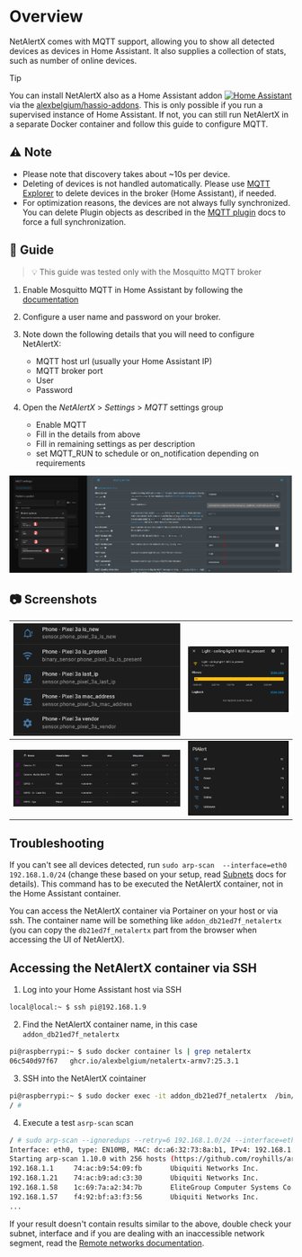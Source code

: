 # Overview

NetAlertX comes with MQTT support, allowing you to show all detected devices as devices in Home Assistant. It also supplies a collection of stats, such as number of online devices.

> [!TIP]
> You can install NetAlertX also as a Home Assistant addon [![Home Assistant](https://img.shields.io/badge/Repo-blue?logo=home-assistant&style=for-the-badge&color=0aa8d2&logoColor=fff&label=Add)](https://my.home-assistant.io/redirect/supervisor_add_addon_repository/?repository_url=https%3A%2F%2Fgithub.com%2Falexbelgium%2Fhassio-addons) via the [alexbelgium/hassio-addons](https://github.com/alexbelgium/hassio-addons/). This is only possible if you run a supervised instance of Home Assistant. If not, you can still run NetAlertX in a separate Docker container and follow this guide to configure MQTT.

## ⚠ Note 

- Please note that discovery takes about ~10s per device.
- Deleting of devices is not handled automatically. Please use [MQTT Explorer](https://mqtt-explorer.com/) to delete devices in the broker (Home Assistant), if needed. 
- For optimization reasons, the devices are not always fully synchronized. You can delete Plugin objects as described in the [MQTT plugin](https://github.com/jokob-sk/NetAlertX/tree/main/front/plugins/_publisher_mqtt#forcing-an-update) docs to force a full synchronization.


## 🧭 Guide

> 💡 This guide was tested only with the Mosquitto MQTT broker

1. Enable Mosquitto MQTT in Home Assistant by following the [documentation](https://www.home-assistant.io/integrations/mqtt/)

2. Configure a user name and password on your broker.

3. Note down the following details that you will need to configure NetAlertX:

      - MQTT host url (usually your Home Assistant IP)
      - MQTT broker port
      - User
      - Password

4. Open the _NetAlertX_ > _Settings_ > _MQTT_ settings group

      - Enable MQTT
      - Fill in the details from above
      - Fill in remaining settings as per description
      - set MQTT_RUN to schedule or on_notification depending on requirements

![Configuration Example][configuration] 

## 📷 Screenshots

  | ![Screen 1][sensors] | ![Screen 2][history] | 
  |----------------------|----------------------| 
  | ![Screen 3][list] | ![Screen 4][overview] | 
  

  [configuration]:   ./img/HOME_ASISSTANT/HomeAssistant-Configuration.png           "configuration"
  [sensors]:         ./img/HOME_ASISSTANT/HomeAssistant-Device-as-Sensors.png       "sensors"
  [history]:         ./img/HOME_ASISSTANT/HomeAssistant-Device-Presence-History.png "history"
  [list]:            ./img/HOME_ASISSTANT/HomeAssistant-Devices-List.png            "list"  
  [overview]:        ./img/HOME_ASISSTANT/HomeAssistant-Overview-Card.png           "overview"

## Troubleshooting

If you can't see all devices detected, run `sudo arp-scan  --interface=eth0 192.168.1.0/24` (change these based on your setup, read [Subnets](./SUBNETS.md) docs for details). This command has to be executed the NetAlertX container, not in the Home Assistant container.

You can access the NetAlertX container via Portainer on your host or via ssh. The container name will be something like `addon_db21ed7f_netalertx` (you can copy the `db21ed7f_netalertx` part from the browser when accessing the UI of NetAlertX). 

## Accessing the NetAlertX container via SSH

1. Log into your Home Assistant host via SSH

```bash
local@local:~ $ ssh pi@192.168.1.9
```
2. Find the NetAlertX container name, in this case `addon_db21ed7f_netalertx`

```bash
pi@raspberrypi:~ $ sudo docker container ls | grep netalertx
06c540d97f67   ghcr.io/alexbelgium/netalertx-armv7:25.3.1                   "/init"               6 days ago      Up 6 days (healthy)    addon_db21ed7f_netalertx
```

3. SSH into the NetAlertX cointainer

```bash
pi@raspberrypi:~ $ sudo docker exec -it addon_db21ed7f_netalertx  /bin/sh
/ #
```

4. Execute a test `asrp-scan` scan

```bash
/ # sudo arp-scan --ignoredups --retry=6 192.168.1.0/24 --interface=eth0
Interface: eth0, type: EN10MB, MAC: dc:a6:32:73:8a:b1, IPv4: 192.168.1.9
Starting arp-scan 1.10.0 with 256 hosts (https://github.com/royhills/arp-scan)
192.168.1.1     74:ac:b9:54:09:fb       Ubiquiti Networks Inc.
192.168.1.21    74:ac:b9:ad:c3:30       Ubiquiti Networks Inc.
192.168.1.58    1c:69:7a:a2:34:7b       EliteGroup Computer Systems Co., LTD
192.168.1.57    f4:92:bf:a3:f3:56       Ubiquiti Networks Inc.
...
```

If your result doesn't contain results similar to the above, double check your subnet, interface and if you are dealing with an inaccessible network segment, read the [Remote networks documentation](./REMOTE_NETWORKS.md).